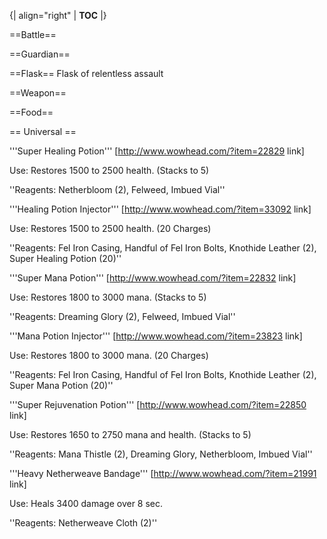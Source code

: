 {| align="right"
  | __TOC__
  |}

==Battle==

==Guardian==

==Flask==
<item>Flask of relentless assault</item>

==Weapon==

==Food==


== Universal ==

'''Super Healing Potion''' [http://www.wowhead.com/?item=22829 link]

Use: Restores 1500 to 2500 health. (Stacks to 5)

''Reagents: Netherbloom (2), Felweed, Imbued Vial''


'''Healing Potion Injector'''  [http://www.wowhead.com/?item=33092 link]

Use: Restores 1500 to 2500 health. (20 Charges)

''Reagents: Fel Iron Casing, Handful of Fel Iron Bolts, Knothide Leather (2), Super Healing Potion (20)''


'''Super Mana Potion''' [http://www.wowhead.com/?item=22832 link]

Use: Restores 1800 to 3000 mana. (Stacks to 5)

''Reagents: Dreaming Glory (2), Felweed, Imbued Vial''


'''Mana Potion Injector''' [http://www.wowhead.com/?item=23823 link]

Use: Restores 1800 to 3000 mana.  (20 Charges)

''Reagents: Fel Iron Casing, Handful of Fel Iron Bolts, Knothide Leather (2), Super Mana Potion (20)''


'''Super Rejuvenation Potion''' [http://www.wowhead.com/?item=22850 link]

Use: Restores 1650 to 2750 mana and health. (Stacks to 5)

''Reagents: Mana Thistle (2), Dreaming Glory, Netherbloom, Imbued Vial''


'''Heavy Netherweave Bandage''' [http://www.wowhead.com/?item=21991 link]

Use: Heals 3400 damage over 8 sec.

''Reagents: Netherweave Cloth (2)''